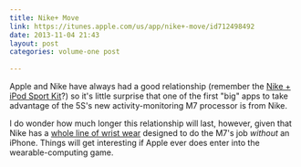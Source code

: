 ```yaml
---
title: Nike+ Move
link: https://itunes.apple.com/us/app/nike+-move/id712498492
date: 2013-11-04 21:43
layout: post
categories: volume-one post
 
---
```



Apple and Nike have always had a good relationship (remember the [Nike + iPod Sport Kit](http://www.pcmag.com/article2/0,2817,1989319,00.asp)?) so it's little surprise that one of the first "big" apps to take advantage of the 5S's new activity-monitoring M7 processor is from Nike.

I do wonder how much longer this relationship will last, however, given that Nike has a [whole line of wrist wear](http://www.nike.com/us/en_us/c/nikeplus-fuelband) designed to do the M7's job _without_ an iPhone. Things will get interesting if Apple ever does enter into the wearable-computing game.
